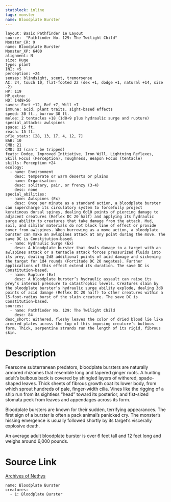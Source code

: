 ```yaml
---
statblock: inline
tags: monster
name: Bloodplate Burster
---
```

```statblock
layout: Basic Pathfinder 1e Layout
source:  "Pathfinder No. 129: The Twilight Child"
Monster_CR: 9
name: Bloodplate Burster
Monster_XP: 6400
alignment: N
size: Huge
type: plant
INI: +5
perception: +24
senses: blindsight, scent, tremorsense
AC: 24, touch 10, flat-footed 22 (dex +1, dodge +1, natural +14, size -2)
HP: 119
HP_extra: 
HD: 14d8+56
saves: Fort +12, Ref +7, Will +7
immune: acid, plant traits, sight-based effects
speed: 30 ft., burrow 30 ft.
melee: 2 tentacles +18 (1d8+9 plus hydraulic surge and rupture)
special_attacks: awlspines
space: 15 ft.
reach: 15 ft.
pf1e_stats: [28, 13, 17, 4, 12, 7]
BAB: 10
CMB: 21
CMD: 33 (can't be tripped)
feats: Dodge, Improved Initiative, Iron Will, Lightning Reflexes, Skill Focus (Perception), Toughness, Weapon Focus (tentacle)
skills: Perception +24
ecology:
  - name: Environment
    desc: temperate or warm deserts or plains
  - name: Organisation
    desc: solitary, pair, or frenzy (3-4)
    desc: none
special_abilities:
  - name: Awlspines (Ex)
    desc: Once per minute as a standard action, a bloodplate burster can supercharge its circulatory system to forcefully project keratinous dorsal spines, dealing 6d10 points of piercing damage to adjacent creatures (Reflex DC 20 half) and applying its hydraulic surge ability to creatures that take damage from the attack. Mud, soil, and similar materials do not block line of effect or provide cover from awlspines. When burrowing as a move action, a bloodplate burster can make an awlspines attack at any point during the move. The save DC is Constitution-based.
  - name: Hydraulic Surge (Ex)
    desc: A bloodplate burster that deals damage to a target with an awlspines attack or a tentacle attack forces pressurized fluids into its prey, dealing 2d8 additional points of acid damage and sickening the target for 1d4 rounds (Fortitude DC 20 negates). Further applications of this effect extend its duration. The save DC is Constitution-based.
  - name: Rupture (Ex)
    desc: A bloodplate burster’s hydraulic assault can raise its prey’s internal pressure to catastrophic levels. Creatures slain by the bloodplate burster’s hydraulic surge ability explode, dealing 3d8 points of acid damage (Reflex DC 20 half) to other creatures within a 15-foot-radius burst of the slain creature. The save DC is Constitution-based.
sources:
  - name: Pathfinder No. 129: The Twilight Child
    desc: 84
desc_short: Withered, fleshy leaves the color of dried blood lie like armored plates across the top of this imposing creature’s bulbous form. Thick, serpentine strands run the length of its rigid, fibrous skin.
```
# Description
Fearsome subterranean predators, bloodplate bursters are naturally armored rhizomes that resemble long and tapered ginger roots. A hunting adult’s bulbous back is covered by shingled layers of withered, spade-shaped leaves. Thick sheets of fibrous growth coat its lower body, from which sprout hundreds of pale, finger-width cilia. Vines like the rigging of a ship run from its sightless “head” toward its posterior, and fist-sized stomata peek from leaves and appendages across its form.

 Bloodplate bursters are known for their sudden, terrifying appearances. The first sign of a burster is often a pack animal’s panicked cry. The monster’s hissing emergence is usually followed shortly by its target’s viscerally explosive death.

 An average adult bloodplate burster is over 6 feet tall and 12 feet long and weighs around 6,000 pounds.
# Source Link
[Archives of Nethys](https://aonprd.com/MonsterDisplay.aspx?ItemName=Bloodplate%20Burster)
```encounter-table
name: Bloodplate Burster
creatures:
  - 1: Bloodplate Burster
```
